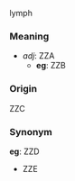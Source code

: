 lymph
### Meaning
+ _adj_: ZZA
    + __eg__: ZZB

### Origin

ZZC

### Synonym

__eg__: ZZD

+ ZZE


